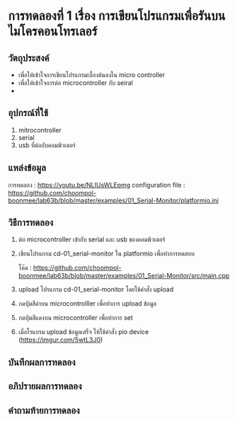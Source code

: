 # การทดลองที่ 1 เรื่อง การเขียนโปรแกรมเพื่อรันบนไมโครคอนโทรเลอร์

## วัตถุประสงค์
  - เพื่อให้เข้าใจการเขียนโปรแกรมเบื้องต้นลงใน micro controller
  - เพื่อให้เข้าใจการต่อ microcontroller กับ seiral
  - 
## อุปกรณ์ที่ใช้
  1. mitrocontroller
  2. serial
  3. usb ที่ต่อกับคอมพิวเตอร์
  
## แหล่งข้อมูล
  การทดลอง : https://youtu.be/NLIUsWLEpmg
  configuration file : https://github.com/choompol-boonmee/lab63b/blob/master/examples/01_Serial-Monitor/platformio.ini
  
## วิธีการทดลอง
  1. ต่อ microcontroller เข้ากับ serial และ usb ของคอมพิวเตอร์
  2. เขียนโปรแกรม cd-01_serial-monitor ใน platformio เพื่อทำการทดสอบ
  
     โค๊ด : https://github.com/choompol-boonmee/lab63b/blob/master/examples/01_Serial-Monitor/src/main.cpp
  3. upload โปรแกรม cd-01_serial-monitor โดยใช้คำสั่ง upload 
  4. กดปุ่มสีดำบน microcontrolller เพื่อทำการ upload ข้อมูล
  5. กดปุ่มสีแดงบน microcontroller เพื่อทำการ set
  6. เมื่อโรแกรม upload ข้อมูลเสร็จ ให้ใช้คำสั่ง pio device
    (https://imgur.com/5wtL3J0)
    
## บันทึกผลการทดลอง
## อภิปรายผลการทดลอง
## คำถามท้ายการทดลอง
